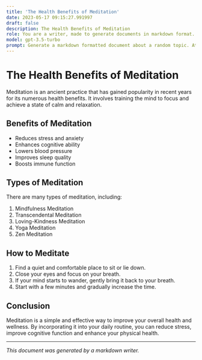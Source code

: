 ```yaml
---
title: 'The Health Benefits of Meditation'
date: 2023-05-17 09:15:27.991997
draft: false
description: The Health Benefits of Meditation
role: You are a writer, made to generate documents in markdown format. It is very important that all of the documents you generate are in valid markdown format.
model: gpt-3.5-turbo
prompt: Generate a markdown formatted document about a random topic. At the bottom, include a disclaimer explaining that the document was generated by you. The first line of the document should be the title. Make sure that the entire document is in proper markdown format, using a mix of various tags to make the document visually appealing.
---
```


# The Health Benefits of Meditation

Meditation is an ancient practice that has gained popularity in recent years for its numerous health benefits. It involves training the mind to focus and achieve a state of calm and relaxation.

## Benefits of Meditation

- Reduces stress and anxiety
- Enhances cognitive ability
- Lowers blood pressure
- Improves sleep quality
- Boosts immune function

## Types of Meditation

There are many types of meditation, including:

1. Mindfulness Meditation
2. Transcendental Meditation
3. Loving-Kindness Meditation
4. Yoga Meditation
5. Zen Meditation

## How to Meditate

1. Find a quiet and comfortable place to sit or lie down.
2. Close your eyes and focus on your breath.
3. If your mind starts to wander, gently bring it back to your breath.
4. Start with a few minutes and gradually increase the time.

## Conclusion

Meditation is a simple and effective way to improve your overall health and wellness. By incorporating it into your daily routine, you can reduce stress, improve cognitive function and enhance your physical health.

---

*This document was generated by a markdown writer.*